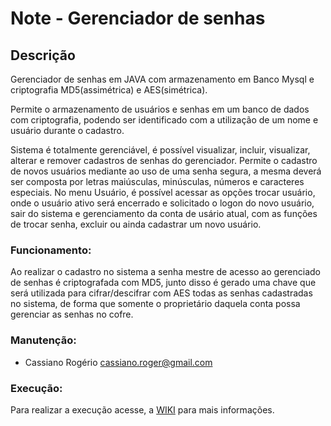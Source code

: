 # Note - Gerenciador de senhas #

## Descrição ## 
Gerenciador de senhas em JAVA com armazenamento em Banco Mysql e criptografia MD5(assimétrica) e AES(simétrica).

Permite o armazenamento de usuários e senhas em um banco de dados com criptografia, podendo ser identificado com a utilização de um nome e usuário durante o cadastro.

Sistema é totalmente gerenciável, é possível visualizar, incluir, visualizar, alterar e remover cadastros de senhas do gerenciador.
Permite o cadastro de novos usuários mediante ao uso de uma senha segura, a mesma deverá ser composta por letras maiúsculas, minúsculas, números e caracteres especiais.
No menu Usuário, é possível acessar as opções trocar usuário, onde o usuário ativo será encerrado e solicitado o logon do novo usuário, sair do sistema e gerenciamento da conta de usário atual, com as funções de trocar senha, excluir ou ainda cadastrar um novo usuário.

### Funcionamento:
Ao realizar o cadastro no sistema a senha mestre de acesso ao gerenciado de senhas é criptografada com MD5, junto disso é gerado uma chave que será utilizada para cifrar/descifrar com AES todas as senhas cadastradas no sistema, de forma que somente o proprietário daquela conta possa gerenciar as senhas no cofre.

### Manutenção:
* Cassiano Rogério          cassiano.roger@gmail.com

### Execução:

Para realizar a execução acesse, a [WIKI](https://github.com/ksioroger/Note/wiki) para mais informações.

